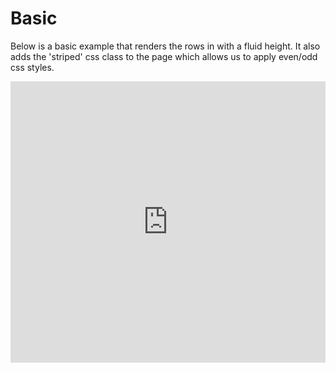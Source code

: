 # Basic
Below is a basic example that renders the rows in with a fluid height. It also adds the
'striped' css class to the page which allows us to apply even/odd css styles.

<iframe width="100%" height="450" frameborder="0" src="https://embed.plnkr.co/TLx2vYlCTLsqcLwvWafd?show=preview&autoCloseSidebar=true"></iframe>
